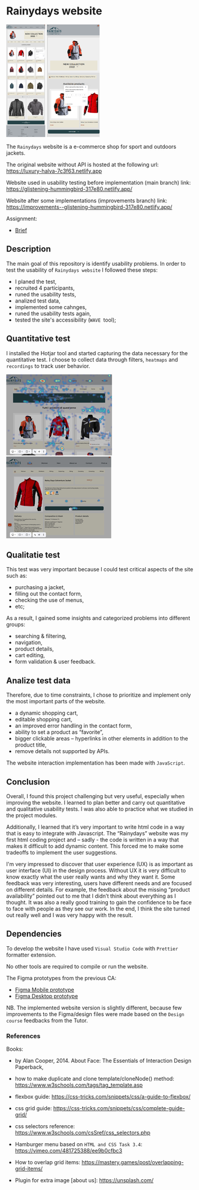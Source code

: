 # Rainydays website

<img src="docs/improvements-desktop.png" height="300px" alt="Desktop">
<img src="docs/improvements-mobile.png" height="300px" alt="Mobile">

<!-- A simple overview of use/purpose. -->

The `Rainydays` website is a e-commerce shop for sport and outdoors jackets.

The original website without API is hosted at the following url:
<https://luxury-halva-7c3f63.netlify.app>

Website used in usability testing before implementation (main branch) link:
<https://glistening-hummingbird-317e80.netlify.app/>

Website after some implementations (improvements branch) link:
<https://improvements--glistening-hummingbird-317e80.netlify.app/>

Assignment:

- [Brief](CA-brief.pdf)

## Description

<!-- An in-depth paragraph about your project and overview of use. -->

The main goal of this repository is identify usability problems.
In order to test the usability of `Rainydays website` I followed these steps:

- I planed the test,
- recruited 4 participants,
- runed the usability tests,
- analized test data,
- implemented some cahnges,
- runed the usability tests again,
- tested the site's accessibility (`WAVE `tool);

## Quantitative test

I installed the Hotjar tool and started capturing the data necessary for the quantitative test.
I choose to collect data through filters, `heatmaps` and `recordings` to track user behavior.

![alt text](hotjar-heatmaps1.png)
![alt text](hotjar-heatmaps2.png)

## Qualitatie test

This test was very important because I could test critical aspects of the site such as:

- purchasing a jacket,
- filling out the contact form,
- checking the use of menus,
- etc;

As a result, I gained some insights and categorized problems into different groups:

- searching & filtering,
- navigation,
- product details,
- cart editing,
- form validation & user feedback.

## Analize test data

Therefore, due to time constraints, I chose to prioritize and implement only the most important parts of the website.

- a dynamic shopping cart,
- editable shopping cart,
- an improved error handling in the contact form,
- ability to set a product as “favorite”,
- bigger clickable areas – hyperlinks in other elements in addition to the product title,
- remove details not supported by APIs.

The website interaction implementation has been made with `JavaScript`.

## Conclusion

Overall, I found this project challenging but very useful, especially when improving the website.
I learned to plan better and carry out quantitative and qualitative usability tests.
I was also able to practice what we studied in the project modules.

Additionally, I learned that it’s very important to write html code in a way that is easy to integrate with Javascript. The “Rainydays” website was my first html coding project and – sadly - the code is written in a way that makes it difficult to add dynamic content. This forced me to make some tradeoffs to implement the user suggestions.

I'm very impressed to discover that user experience (UX) is as important as user interface (UI) in the design process.
Without UX it is very difficult to know exactly what the user really wants and why they want it.
Some feedback was very interesting, users have different needs and are focused on different details. For example, the feedback about the missing “product availability” pointed out to me that I didn’t think about everything as I thought.
It was also a really good training to gain the confidence to be face to face with people as they see our work.
In the end, I think the site turned out really well and I was very happy with the result.

## Dependencies

<!-- - Describe any prerequisites, libraries, OS version, etc., needed before installing the program.
- ex. Windows 10 -->

To develop the website I have used `Visual Studio Code` with `Prettier` formatter extension.

No other tools are required to compile or run the website.

The Figma prototypes from the previous CA:

- [Figma Mobile prototype](https://www.figma.com/proto/o9Y8vfut7qEa2hOQ5RBPBm/Design1_FP?page-id=924%3A505&node-id=1139%3A899&viewport=472%2C109%2C0.34&scaling=min-zoom&starting-point-node-id=1139%3A899&show-proto-sidebar=1)
- [Figma Desktop prototype](https://www.figma.com/proto/o9Y8vfut7qEa2hOQ5RBPBm/Design1_FP?page-id=924%3A506&node-id=1139%3A1932&viewport=796%2C261%2C0.11&scaling=scale-down&starting-point-node-id=1139%3A1932&show-proto-sidebar=1)

NB. The implemented website version is slightly different, because few improvements to the Figma/design files were made based on the `Design course` feedbacks from the Tutor.

### References

Books:

- by Alan Cooper, 2014. About Face: The Essentials of Interaction Design Paperback,
- how to make duplicate and clone template/cloneNode() method: <https://www.w3schools.com/tags/tag_template.asp>

- flexbox guide: <https://css-tricks.com/snippets/css/a-guide-to-flexbox/>
- css grid guide: <https://css-tricks.com/snippets/css/complete-guide-grid/>
- css selectors reference: <https://www.w3schools.com/csSref/css_selectors.php>
- Hamburger menu based on `HTML and CSS Task 3.4`: <https://vimeo.com/481725388/ee9b0cfbc3>
- How to overlap grid items: <https://mastery.games/post/overlapping-grid-items/>
- Plugin for extra image [about us]: https://unsplash.com/
